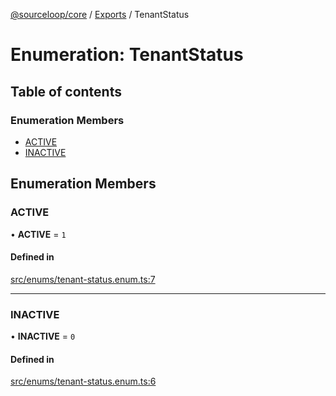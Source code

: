 [@sourceloop/core](../README.md) / [Exports](../modules.md) / TenantStatus

# Enumeration: TenantStatus

## Table of contents

### Enumeration Members

- [ACTIVE](TenantStatus.md#active)
- [INACTIVE](TenantStatus.md#inactive)

## Enumeration Members

### ACTIVE

• **ACTIVE** = ``1``

#### Defined in

[src/enums/tenant-status.enum.ts:7](https://github.com/sourcefuse/loopback4-microservice-catalog/blob/b93c60ac7/packages/core/src/enums/tenant-status.enum.ts#L7)

___

### INACTIVE

• **INACTIVE** = ``0``

#### Defined in

[src/enums/tenant-status.enum.ts:6](https://github.com/sourcefuse/loopback4-microservice-catalog/blob/b93c60ac7/packages/core/src/enums/tenant-status.enum.ts#L6)
